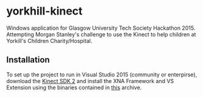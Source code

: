 # yorkhill-kinect
Windows application for Glasgow University Tech Society Hackathon 2015. Attempting Morgan Stanley's challenge to use the Kinect to help children at Yorkill's Children Charity/Hospital.

## Installation

To set up the project to run in Visual Studio 2015 (community or enterpirse), download the [Kinect SDK 2](http://www.microsoft.com/en-gb/download/details.aspx?id=44561) and install the XNA Framework and VS Extension using the binaries contained in [this](http://www.filedropper.com/xnagamestudio404forvs2015) archive.
